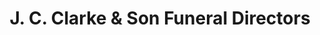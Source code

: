---
title: "J. C. Clarke & Son Funeral Directors"
url: /chester/j-c-clarke-and-son-funeral-directors/
shop: funeral directors
---